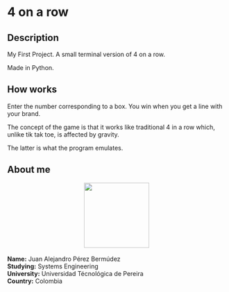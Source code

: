 # 4 on a row

## Description

My First Project. A small terminal version of 4 on a row.

Made in Python.

## How works

Enter the number corresponding to a box. You win when you get a line with your brand.

The concept of the game is that it works like traditional 4 in a row which, unlike tik tak toe, is affected by gravity.

The latter is what the program emulates.

## About me

<div align="center">
  <img width=150 src="https://user-images.githubusercontent.com/70547458/184503864-bbb168ac-3ad3-41bf-98c2-7140e439dfab.png">
</div>
<br>
<b>Name:</b> Juan Alejandro Pérez Bermúdez
<br>
<b>Studying:</b> Systems Engineering
<br>
<b>University:</b> Universidad Técnológica de Pereira
<br>
<b>Country:</b> Colombia
